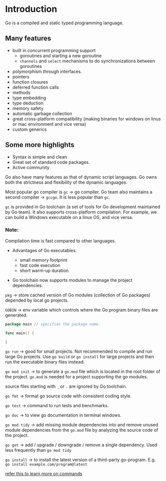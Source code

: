 # Introduction

Go is a compiled and static typed programming language.

## Many features

- built in concurrent programming support
  - goroutines and starting a new goroutine
  - `channels` and `select` mechanisms to do synchronizations between goroutines
- polymorphism through interfaces.
- pointers
- function closures
- deferred function calls
- methods
- type embedding
- type deduction
- memory safety
- automatic garbage collection
- great cross-platform compatibility (making binaries for windows on linus or mac environment and vice versa)
- custom generics

## Some more highlights

- Syntax is simple and clean
- Great set of standard code packages.
- Active community

Go also have many features as that of dynamic script languages. Go owns both the strictness and flexibility of the dynamic languages.

Most popular go compiler is `gc` -> go compiler. Go team also maintains a second compiler -> `gccgo`. It is less popular than `gc`.

`gc` is provided in Go toolchain (a set of tools for Go development maintained by Go team). It also supports cross-platform compilation. For example, we can build a Windows executable on a linux OS, and vice versa.

### Note:

Compilation time is fast compared to other languages.

- Advantages of Go executables:

  - small memory footprint
  - fast code execution
  - short warm-up duration

- Go toolchain now supports modules to manage the project dependencies.

`pkg` -> store cached version of Go modules (collection of Go packages) depended by local go projects.

`GOBIN` -> env variable which controls where the Go program binary files are generated.

```go
package main // specifies the package name.

func main() {

}
```

`go run` -> good for small projects. Not recommended to compile and run large Go projects. Use `go build` or `go install` for large projects and then run the executable binary files instead.

`go mod init` -> to generate a `go.mod` file which is located in the root folder of the project. `go.mod` is needed for a project supporting the go modules.

source files starting with `_` or `.` are ignored by Go toolchain.

`go fmt` -> format go source code with consistent coding style.

`go test` -> command to run tests and benchmarks.

`go doc` -> to view go documentation in terminal windows.

`go mod tidy` -> add missing module dependencies into and remove unused module dependencies from the `go.mod` file by analyzing the source code of the project.

`go get` -> add / upgrade / downgrade / remove a single dependency. Used less frequently than `go mod tidy`

`go install` -> to install the latest version of a third-party go-program. E.g. `go install example.com/program@latest`

[refer this to learn more on commands](https://pkg.go.dev/cmd/go)
